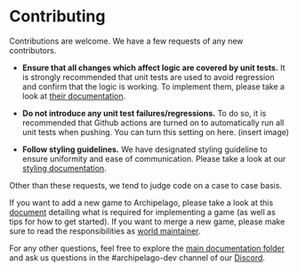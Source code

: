 # Contributing
Contributions are welcome. We have a few requests of any new contributors.

* **Ensure that all changes which affect logic are covered by unit tests.** 
It is strongly recommended that unit tests are used to avoid regression and confirm that the logic is working.
To implement them, please take a look at [their documentation](/docs/world%20api.md#tests).
* **Do not introduce any unit test failures/regressions.**
To do so, it is recommended that Github actions are turned on to automatically run all unit tests when pushing.
You can turn this setting on here. (insert image)

* **Follow styling guidelines.**
We have designated styling guideline to ensure uniformity and ease of communication. Please take a look at 
our [styling documentation](/docs/style.md).

Other than these requests, we tend to judge code on a case to case basis.

If you want to add a new game to Archipelago, please take a look at this [document](/docs/adding%20games.md) detailing what is required 
for implementing a game (as well as tips for how to get started).
If you want to merge a new game, please make sure to read the responsibilities as
[world maintainer](/docs/world%20maintainer.md).

For any other questions, feel free to explore the [main documentation folder](/docs/) and ask us questions in the #archipelago-dev channel 
of our [Discord](https://archipelago.gg/discord).